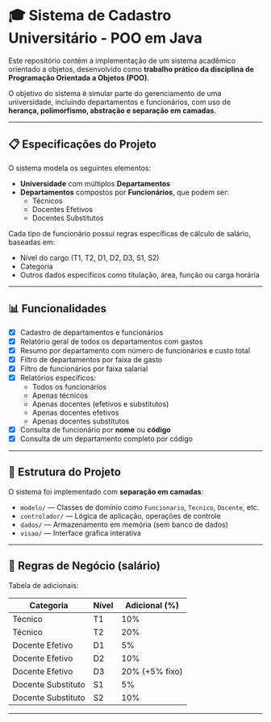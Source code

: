 # 🎓 Sistema de Cadastro Universitário - POO em Java

Este repositório contém a implementação de um sistema acadêmico orientado a objetos, desenvolvido como **trabalho prático da disciplina de Programação Orientada a Objetos (POO)**.

O objetivo do sistema é simular parte do gerenciamento de uma universidade, incluindo departamentos e funcionários, com uso de **herança, polimorfismo, abstração e separação em camadas**.

---

## 📋 Especificações do Projeto

O sistema modela os seguintes elementos:

- **Universidade** com múltiplos **Departamentos**
- **Departamentos** compostos por **Funcionários**, que podem ser:
  - Técnicos
  - Docentes Efetivos
  - Docentes Substitutos

Cada tipo de funcionário possui regras específicas de cálculo de salário, baseadas em:
- Nível do cargo (T1, T2, D1, D2, D3, S1, S2)
- Categoria
- Outros dados específicos como titulação, área, função ou carga horária

---

## 📊 Funcionalidades

- [x] Cadastro de departamentos e funcionários
- [x] Relatório geral de todos os departamentos com gastos
- [x] Resumo por departamento com número de funcionários e custo total
- [x] Filtro de departamentos por faixa de gasto
- [x] Filtro de funcionários por faixa salarial
- [x] Relatórios específicos:
  - Todos os funcionários
  - Apenas técnicos
  - Apenas docentes (efetivos e substitutos)
  - Apenas docentes efetivos
  - Apenas docentes substitutos
- [x] Consulta de funcionário por **nome** ou **código**
- [x] Consulta de um departamento completo por código

---

## 🧱 Estrutura do Projeto

O sistema foi implementado com **separação em camadas**:

- `modelo/` — Classes de domínio como `Funcionario`, `Tecnico`, `Docente`, etc.
- `controlador/` — Lógica de aplicação, operações de controle
- `dados/` — Armazenamento em memória (sem banco de dados)
- `visao/` — Interface grafica interativa

---

## 💼 Regras de Negócio (salário)

Tabela de adicionais:

| Categoria           | Nível | Adicional (%) |
|---------------------|--------|----------------|
| Técnico             | T1     | 10%            |
| Técnico             | T2     | 20%            |
| Docente Efetivo     | D1     | 5%             |
| Docente Efetivo     | D2     | 10%            |
| Docente Efetivo     | D3     | 20% (+5% fixo) |
| Docente Substituto  | S1     | 5%             |
| Docente Substituto  | S2     | 10%            |

---

